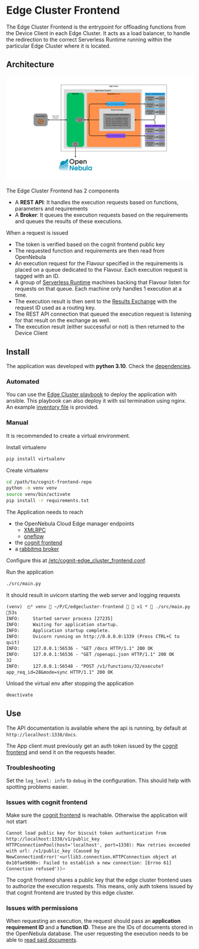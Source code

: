# Edge Cluster Frontend

The Edge Cluster Frontend is the entrypoint for offloading functions from the Device Client in each Edge Cluster. It acts as a load balancer, to handle the redirection to the correct Serverless Runtime running within the particular Edge Cluster where it is located.

## Architecture

![alt text](pics/arch.png)

The Edge Cluster Frontend has 2 components
- A **REST API**: It handles the execution requests based on functions, parameters and requirements
- A **Broker**: It queues the execution requests based on the requirements and queues the results of these executions.

When a request is issued
- The token is verified based on the cognit frontend public key
- The requested function and requirements are then read from OpenNebula
- An execution request for the Flavour specified in the requirements is placed on a queue dedicated to the Flavour. Each execution request is tagged with an ID.
- A group of [Serverless Runtime](https://github.com/SovereignEdgeEU-COGNIT/serverless-runtime) machines backing that Flavour listen for requests on that queue. Each machine only handles 1 execution at a time.
- The execution result is then sent to the [Results Exchange](https://www.rabbitmq.com/docs/exchanges#direct) with the request ID used as a routing key.
- The REST API connection that queued the execution request is listening for that result on the exchange as well.
- The execution result (either successful or not) is then returned to the Device Client

## Install

The application was developed with **python 3.10**. Check the [dependencies](./requirements.txt).

### Automated

You can use the [Edge Cluster playbook](https://github.com/SovereignEdgeEU-COGNIT/cognit-ops-forge/blob/fb2d35ea6a39098449138dedab1b1e6f4b6f22e1/ansible/playbooks/edge_cluster.yaml#L1-L5) to deploy the application with ansible. This playbook can also deploy it with ssl termination using nginx. An example [inventory file](https://github.com/SovereignEdgeEU-COGNIT/cognit-ops-forge/blob/fb2d35ea6a39098449138dedab1b1e6f4b6f22e1/ansible/inventory_ecf_example.yaml#L1-L16) is provided.

### Manual

It is recommended to create a virtual environment.

Install virtualenv

```bash
pip install virtualenv
```

Create virtualenv

```bash
cd /path/to/cognit-frontend-repo
python -m venv venv
source venv/bin/activate
pip install -r requirements.txt
```

The Application needs to reach
- the OpenNebula Cloud Edge manager endpoints
  - [XMLRPC](https://docs.opennebula.io/6.8/installation_and_configuration/opennebula_services/oned.html#xml-rpc-server-configuration)
  - [oneflow](https://docs.opennebula.io/6.10/installation_and_configuration/opennebula_services/oneflow.html)
- the [cognit frontend](https://github.com/SovereignEdgeEU-COGNIT/cognit-frontend)
- a [rabbitmq broker](https://www.rabbitmq.com/docs/download)

Configure this at [/etc/cognit-edge_cluster_frontend.conf](/share/etc/cognit-edge_cluster_frontend.conf).

Run the application

```bash
./src/main.py
```

It should result in uvicorn starting the web server and logging requests

```log
(venv)  ◰³ venv  ~/P/C/edgecluster-frontend   v1 *  ./src/main.py                                                                                                        53s
INFO:     Started server process [27235]
INFO:     Waiting for application startup.
INFO:     Application startup complete.
INFO:     Uvicorn running on http://0.0.0.0:1339 (Press CTRL+C to quit)
INFO:     127.0.0.1:56536 - "GET /docs HTTP/1.1" 200 OK
INFO:     127.0.0.1:56536 - "GET /openapi.json HTTP/1.1" 200 OK
32
INFO:     127.0.0.1:56548 - "POST /v1/functions/32/execute?app_req_id=28&mode=sync HTTP/1.1" 200 OK
```

Unload the virtual env after stopping the application

```bash
deactivate
```

## Use

The API documentation is available where the api is running, by default at `http://localhost:1338/docs`.

The App client must previously get an auth token issued by the [cognit frontend](https://github.com/SovereignEdgeEU-COGNIT/cognit-frontend?tab=readme-ov-file#use) and send it on the requests header.

### Troubleshooting

Set the `log_level: info` to `debug` in the configuration. This should help with spotting problems easier.

### Issues with cognit frontend

Make sure the [cognit frontend](https://github.com/SovereignEdgeEU-COGNIT/cognit-frontend) is reachable. Otherwise the application will not start

```
Cannot load public key for biscuit token authentication from http://localhost:1338/v1/public_key
HTTPConnectionPool(host='localhost', port=1338): Max retries exceeded with url: /v1/public_key (Caused by NewConnectionError('<urllib3.connection.HTTPConnection object at 0x10fae9600>: Failed to establish a new connection: [Errno 61] Connection refused'))⏎
```

The cognit frontend shares a public key that the edge cluster frontend uses to authorize the execution requests. This means, only auth tokens issued by that cognit frontend are trusted by this edge cluster.

### Issues with permissions

When requesting an execution, the request should pass an **application requirement ID** and a **function ID**. These are the IDs of documents stored in the OpenNebula database. The user requesting the execution needs to be able to [read said documents](https://docs.opennebula.io/6.10/integration_and_development/system_interfaces/api.html#one-document-info).
